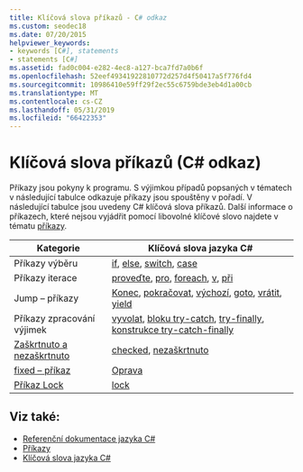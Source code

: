 ```yaml
---
title: Klíčová slova příkazů - C# odkaz
ms.custom: seodec18
ms.date: 07/20/2015
helpviewer_keywords:
- keywords [C#], statements
- statements [C#]
ms.assetid: fad0c004-e282-4ec8-a127-bca7fd7a0b6f
ms.openlocfilehash: 52eef49341922810772d257d4f50417a5f776fd4
ms.sourcegitcommit: 10986410e59ff29f2ec55c6759bde3eb4d1a00cb
ms.translationtype: MT
ms.contentlocale: cs-CZ
ms.lasthandoff: 05/31/2019
ms.locfileid: "66422353"
---
```

# <a name="statement-keywords-c-reference"></a>Klíčová slova příkazů (C# odkaz)

Příkazy jsou pokyny k programu. S výjimkou případů popsaných v tématech v následující tabulce odkazuje příkazy jsou spouštěny v pořadí. V následující tabulce jsou uvedeny C# klíčová slova příkazů. Další informace o příkazech, které nejsou vyjádřit pomocí libovolné klíčové slovo najdete v tématu [příkazy](../../programming-guide/statements-expressions-operators/statements.md).

|Kategorie|Klíčová slova jazyka C#|
|--------------|------------------|
|Příkazy výběru|[if](if-else.md), [else](if-else.md), [switch](switch.md), [case](switch.md)|
|Příkazy iterace|[proveďte](do.md), [pro](for.md), [foreach](foreach-in.md), [v](foreach-in.md), [při](while.md)|
|Jump – příkazy|[Konec](break.md), [pokračovat](continue.md), [výchozí](switch.md), [goto](goto.md), [vrátit](return.md), [yield](yield.md)|
|Příkazy zpracování výjimek|[vyvolat](throw.md), [bloku try-catch](try-catch.md), [try-finally](try-finally.md), [konstrukce try-catch-finally](try-catch-finally.md)|
|[Zaškrtnuto a nezaškrtnuto](checked-and-unchecked.md)|[checked](checked.md), [nezaškrtnuto](unchecked.md)|
[fixed – příkaz](fixed-statement.md)|[Oprava](fixed-statement.md)|
|[Příkaz Lock](lock-statement.md)|[lock](lock-statement.md)|

## <a name="see-also"></a>Viz také:

- [Referenční dokumentace jazyka C#](../index.md)
- [Příkazy](../../programming-guide/statements-expressions-operators/statements.md)
- [Klíčová slova jazyka C#](index.md)
